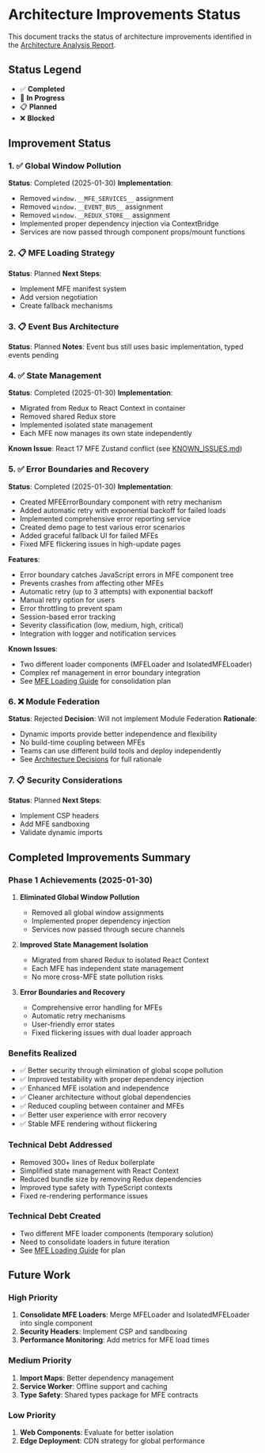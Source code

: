 # Architecture Improvements Status

This document tracks the status of architecture improvements identified in the [Architecture Analysis Report](./architecture-analysis-report.md).

## Status Legend

- ✅ **Completed**
- 🚧 **In Progress**
- 📋 **Planned**
- ❌ **Blocked**

## Improvement Status

### 1. ✅ Global Window Pollution

**Status**: Completed (2025-01-30)
**Implementation**:

- Removed `window.__MFE_SERVICES__` assignment
- Removed `window.__EVENT_BUS__` assignment
- Removed `window.__REDUX_STORE__` assignment
- Implemented proper dependency injection via ContextBridge
- Services are now passed through component props/mount functions

### 2. 📋 MFE Loading Strategy

**Status**: Planned
**Next Steps**:

- Implement MFE manifest system
- Add version negotiation
- Create fallback mechanisms

### 3. 📋 Event Bus Architecture

**Status**: Planned
**Notes**: Event bus still uses basic implementation, typed events pending

### 4. ✅ State Management

**Status**: Completed (2025-01-30)
**Implementation**:

- Migrated from Redux to React Context in container
- Removed shared Redux store
- Implemented isolated state management
- Each MFE now manages its own state independently

**Known Issue**: React 17 MFE Zustand conflict (see [KNOWN_ISSUES.md](../../KNOWN_ISSUES.md))

### 5. ✅ Error Boundaries and Recovery

**Status**: Completed (2025-01-30)
**Implementation**:

- Created MFEErrorBoundary component with retry mechanism
- Added automatic retry with exponential backoff for failed loads
- Implemented comprehensive error reporting service
- Created demo page to test various error scenarios
- Added graceful fallback UI for failed MFEs
- Fixed MFE flickering issues in high-update pages

**Features**:

- Error boundary catches JavaScript errors in MFE component tree
- Prevents crashes from affecting other MFEs
- Automatic retry (up to 3 attempts) with exponential backoff
- Manual retry option for users
- Error throttling to prevent spam
- Session-based error tracking
- Severity classification (low, medium, high, critical)
- Integration with logger and notification services

**Known Issues**:

- Two different loader components (MFELoader and IsolatedMFELoader)
- Complex ref management in error boundary integration
- See [MFE Loading Guide](./MFE_LOADING_GUIDE.md) for consolidation plan

### 6. ❌ Module Federation

**Status**: Rejected
**Decision**: Will not implement Module Federation
**Rationale**:

- Dynamic imports provide better independence and flexibility
- No build-time coupling between MFEs
- Teams can use different build tools and deploy independently
- See [Architecture Decisions](./ARCHITECTURE_DECISIONS.md#1-dynamic-imports-over-module-federation) for full rationale

### 7. 📋 Security Considerations

**Status**: Planned
**Next Steps**:

- Implement CSP headers
- Add MFE sandboxing
- Validate dynamic imports

## Completed Improvements Summary

### Phase 1 Achievements (2025-01-30)

1. **Eliminated Global Window Pollution**
   - Removed all global window assignments
   - Implemented proper dependency injection
   - Services now passed through secure channels

2. **Improved State Management Isolation**
   - Migrated from shared Redux to isolated React Context
   - Each MFE has independent state management
   - No more cross-MFE state pollution risks

3. **Error Boundaries and Recovery**
   - Comprehensive error handling for MFEs
   - Automatic retry mechanisms
   - User-friendly error states
   - Fixed flickering issues with dual loader approach

### Benefits Realized

- ✅ Better security through elimination of global scope pollution
- ✅ Improved testability with proper dependency injection
- ✅ Enhanced MFE isolation and independence
- ✅ Cleaner architecture without global dependencies
- ✅ Reduced coupling between container and MFEs
- ✅ Better user experience with error recovery
- ✅ Stable MFE rendering without flickering

### Technical Debt Addressed

- Removed 300+ lines of Redux boilerplate
- Simplified state management with React Context
- Reduced bundle size by removing Redux dependencies
- Improved type safety with TypeScript contexts
- Fixed re-rendering performance issues

### Technical Debt Created

- Two different MFE loader components (temporary solution)
- Need to consolidate loaders in future iteration
- See [MFE Loading Guide](./MFE_LOADING_GUIDE.md) for plan

## Future Work

### High Priority

1. **Consolidate MFE Loaders**: Merge MFELoader and IsolatedMFELoader into single component
2. **Security Headers**: Implement CSP and sandboxing
3. **Performance Monitoring**: Add metrics for MFE load times

### Medium Priority

1. **Import Maps**: Better dependency management
2. **Service Worker**: Offline support and caching
3. **Type Safety**: Shared types package for MFE contracts

### Low Priority

1. **Web Components**: Evaluate for better isolation
2. **Edge Deployment**: CDN strategy for global performance
